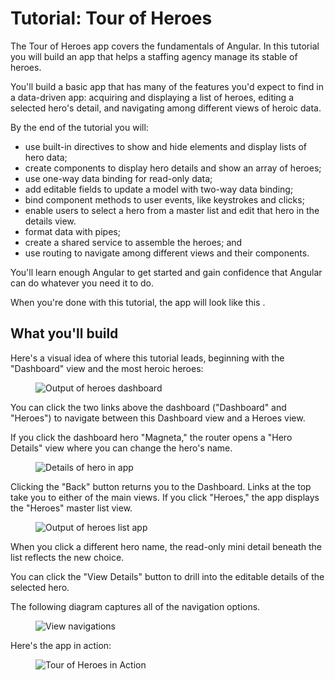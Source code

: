 
# Tutorial: Tour of Heroes

The Tour of Heroes app covers the fundamentals of Angular.  In this tutorial you will build an app that helps a staffing agency manage its stable of heroes.

You'll build a basic app that has many of the features you'd expect to find in a data-driven app: acquiring and displaying a list of heroes, editing a selected hero's detail, and navigating among different views of heroic data.

By the end of the tutorial you will:

* use built-in directives to show and hide elements and display lists of hero data;
* create components to display hero details and show an array of heroes;
* use one-way data binding for read-only data;
* add editable fields to update a model with two-way data binding;
* bind component methods to user events, like keystrokes and clicks;
* enable users to select a hero from a master list and edit that hero in the details view. 
* format data with pipes;
* create a shared service to assemble the heroes; and
* use routing to navigate among different views and their components.

You'll learn enough Angular to get started and gain confidence that
Angular can do whatever you need it to do. 

When you're done with this tutorial, the app will look like this <live-example name="toh-pt6"></live-example>.


## What you'll build

Here's a visual idea of where this tutorial leads, beginning with the "Dashboard"
view and the most heroic heroes:

<figure>
  <img src='generated/images/guide/toh/heroes-dashboard-1.png' alt="Output of heroes dashboard">
</figure>

You can click the two links above the dashboard ("Dashboard" and "Heroes")
to navigate between this Dashboard view and a Heroes view.

If you click the dashboard hero "Magneta," the router opens a "Hero Details" view
where you can change the hero's name.

<figure>
  <img src='generated/images/guide/toh/hero-details-1.png' alt="Details of hero in app">
</figure>

Clicking the "Back" button returns you to the Dashboard.
Links at the top take you to either of the main views.
If you click "Heroes," the app displays the "Heroes" master list view.


<figure>
  <img src='generated/images/guide/toh/heroes-list-2.png' alt="Output of heroes list app">
</figure>

When you click a different hero name, the read-only mini detail beneath the list reflects the new choice.

You can click the "View Details" button to drill into the
editable details of the selected hero.

The following diagram captures all of the navigation options.

<figure>
  <img src='generated/images/guide/toh/nav-diagram.png' alt="View navigations">
</figure>

Here's the app in action:

<figure>
  <img src='generated/images/guide/toh/toh-anim.gif' alt="Tour of Heroes in Action">
</figure>